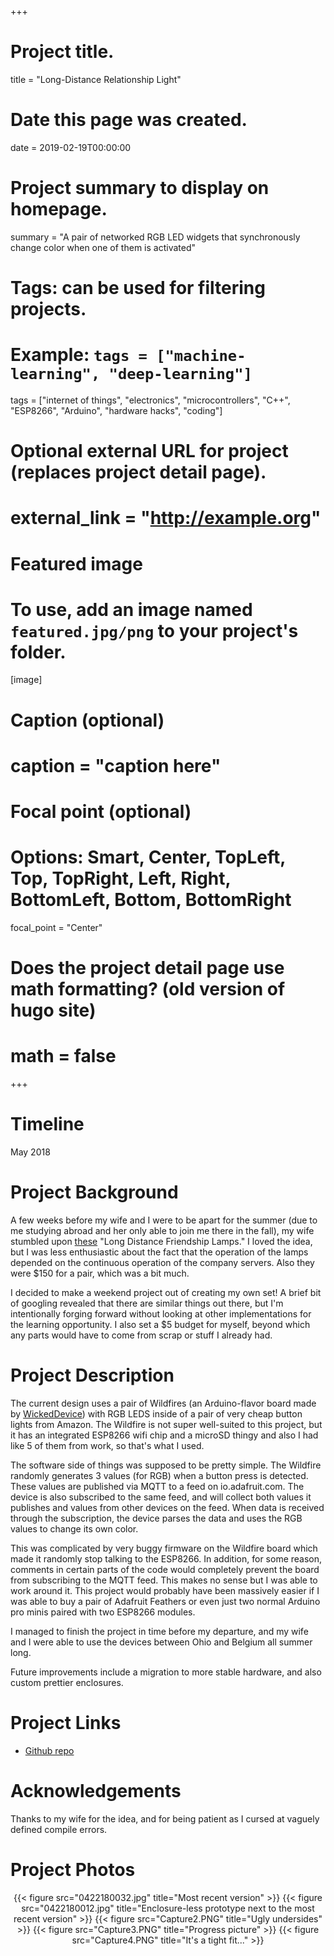 +++
# Project title.
title = "Long-Distance Relationship Light"

# Date this page was created.
date = 2019-02-19T00:00:00

# Project summary to display on homepage.
summary = "A pair of networked RGB LED widgets that synchronously change color when one of them is activated"

# Tags: can be used for filtering projects.
# Example: `tags = ["machine-learning", "deep-learning"]`
tags = ["internet of things", "electronics", "microcontrollers", "C++", "ESP8266", "Arduino", "hardware hacks", "coding"]

# Optional external URL for project (replaces project detail page).
# external_link = "http://example.org"

# Featured image
# To use, add an image named `featured.jpg/png` to your project's folder.
[image]
# Caption (optional)
#  caption = "caption here"

# Focal point (optional)
# Options: Smart, Center, TopLeft, Top, TopRight, Left, Right, BottomLeft, Bottom, BottomRight
  focal_point = "Center"

# Does the project detail page use math formatting? (old version of hugo site)
# math = false

+++

# Timeline
May 2018

# Project Background
A few weeks before my wife and I were to be apart for the summer (due to me studying abroad and her only able to join me there in the fall), my wife stumbled upon [these](https://www.thedailybeast.com/sync-with-long-distance-loved-ones-using-lamps) "Long Distance Friendship Lamps." I loved the idea, but I was less enthusiastic about the fact that the operation of the lamps depended on the continuous operation of the company servers. Also they were $150 for a pair, which was a bit much.

I decided to make a weekend project out of creating my own set! A brief bit of googling revealed that there are similar things out there, but I'm intentionally forging forward without looking at other implementations for the learning opportunity. I also set a $5 budget for myself, beyond which any parts would have to come from scrap or stuff I already had. 

# Project Description
The current design uses a pair of Wildfires (an Arduino-flavor board made by [WickedDevice](https://shop.wickeddevice.com/product/wildfire/)) with RGB LEDS inside of a pair of very cheap button lights from Amazon. The Wildfire is not super well-suited to this project, but it has an integrated ESP8266 wifi chip and a microSD thingy and also I had like 5 of them from work, so that's what I used.

The software side of things was supposed to be pretty simple. The Wildfire randomly generates 3 values (for RGB) when a button press is detected. These values are published via MQTT to a feed on io.adafruit.com. The device is also subscribed to the same feed, and will collect both values it publishes and values from other devices on the feed. When data is received through the subscription, the device parses the data and uses the RGB values to change its own color.

This was complicated by very buggy firmware on the Wildfire board which made it randomly stop talking to the ESP8266. In addition, for some reason, comments in certain parts of the code would completely prevent the board from subscribing to the MQTT feed. This makes no sense but I was able to work around it. This project would probably have been massively easier if I was able to buy a pair of Adafruit Feathers or even just two normal Arduino pro minis paired with two ESP8266 modules.

I managed to finish the project in time before my departure, and my wife and I were able to use the devices between Ohio and Belgium all summer long.

Future improvements include a migration to more stable hardware, and also custom prettier enclosures.


# Project Links
- [Github repo](https://github.com/KeiranCantilina/IOT-Long-Distance-Relationship-Colorcube)


# Acknowledgements
Thanks to my wife for the idea, and for being patient as I cursed at vaguely defined compile errors. 


# Project Photos
<center>{{< figure src="0422180032.jpg" title="Most recent version" >}}
{{< figure src="0422180012.jpg" title="Enclosure-less prototype next to the most recent version" >}}
{{< figure src="Capture2.PNG" title="Ugly undersides" >}}
{{< figure src="Capture3.PNG" title="Progress picture" >}}
{{< figure src="Capture4.PNG" title="It's a tight fit..." >}}</center>


